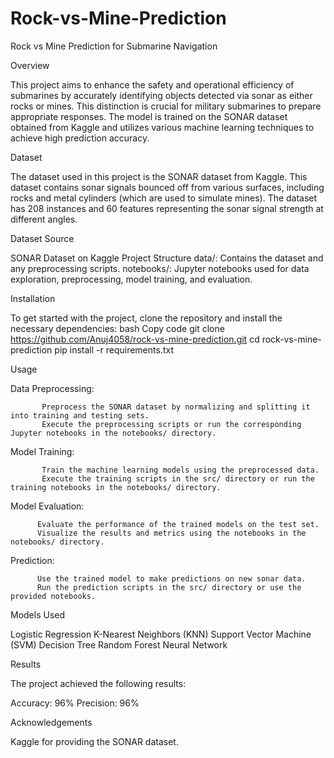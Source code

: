 # Rock-vs-Mine-Prediction

Rock vs Mine Prediction for Submarine Navigation

Overview

This project aims to enhance the safety and operational efficiency of submarines by accurately identifying objects detected via sonar as either rocks or mines. This distinction is crucial for military submarines to prepare appropriate responses. The model is trained on the SONAR dataset obtained from Kaggle and utilizes various machine learning techniques to achieve high prediction accuracy.

Dataset

The dataset used in this project is the SONAR dataset from Kaggle. This dataset contains sonar signals bounced off from various surfaces, including rocks and metal cylinders (which are used to simulate mines). The dataset has 208 instances and 60 features representing the sonar signal strength at different angles.

Dataset Source

SONAR Dataset on Kaggle
Project Structure
data/: Contains the dataset and any preprocessing scripts.
notebooks/: Jupyter notebooks used for data exploration, preprocessing, model training, and evaluation.

Installation

To get started with the project, clone the repository and install the necessary dependencies:
bash
Copy code
git clone https://github.com/Anuj4058/rock-vs-mine-prediction.git
cd rock-vs-mine-prediction
pip install -r requirements.txt

Usage

Data Preprocessing:

           Preprocess the SONAR dataset by normalizing and splitting it into training and testing sets.
           Execute the preprocessing scripts or run the corresponding Jupyter notebooks in the notebooks/ directory.
Model Training:

           Train the machine learning models using the preprocessed data.
           Execute the training scripts in the src/ directory or run the training notebooks in the notebooks/ directory.
Model Evaluation:

          Evaluate the performance of the trained models on the test set.
          Visualize the results and metrics using the notebooks in the notebooks/ directory.
Prediction:

          Use the trained model to make predictions on new sonar data.
          Run the prediction scripts in the src/ directory or use the provided notebooks.
          
Models Used

Logistic Regression
K-Nearest Neighbors (KNN)
Support Vector Machine (SVM)
Decision Tree
Random Forest
Neural Network


Results

The project achieved the following results:

Accuracy: 96%
Precision: 96%


Acknowledgements

   Kaggle for providing the SONAR dataset.
